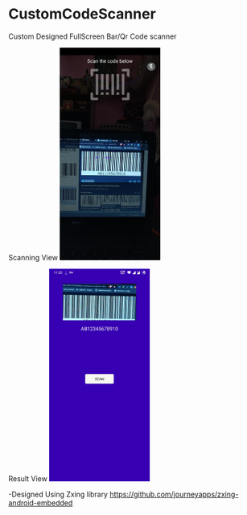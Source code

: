 # CustomCodeScanner
Custom Designed FullScreen Bar/Qr Code scanner

Scanning View
<img src="https://github.com/nirajbhatt22/CustomCodeScanner/blob/master/scanning.jpg" width="200">

Result View
<img src="https://github.com/nirajbhatt22/CustomCodeScanner/blob/master/result.jpg" width="200">

  

-Designed Using Zxing library https://github.com/journeyapps/zxing-android-embedded
